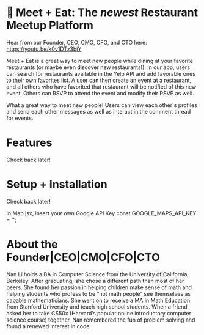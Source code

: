 # 🥑 Meet + Eat: The *newest* Restaurant Meetup Platform

Hear from our Founder, CEO, CMO, CFO, and CTO here: https://youtu.be/k0v1DTz3biY

Meet + Eat is a great way to meet new people while dining at your favorite restaurants (or maybe even discover new restaurants!). In our app, users can search for restaurants available in the Yelp API and add favorable ones to their own favorites list. A user can then create an event at a restaurant, and all others who have favorited that restaurant will be notified of this new event. Others can RSVP to attend the event and modify their RSVP as well.

What a great way to meet new people! Users can view each other's profiles and send each other messages as well as interact in the comment thread for events.

# Features
Check back later!

# Setup + Installation
Check back later!

In Map.jsx, insert your own Google API Key
const GOOGLE_MAPS_API_KEY = '';

# About the Founder|CEO|CMO|CFO|CTO
Nan Li holds a BA in Computer Science from the University of California, Berkeley. After graduating, she chose a different path than most of her peers. She found her passion in helping children make sense of math and helping students who profess to be “not math people” see themselves as capable mathematicians. She went on to receive a MA in Math Education from Stanford University and teach high school students. When a friend asked her to take CS50x (Harvard’s popular online introductory computer science course) together, Nan remembered the fun of problem solving and found a renewed interest in code.

